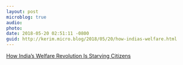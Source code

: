 ```yaml
---
layout: post
microblog: true
audio: 
photo: 
date: 2018-05-20 02:51:11 -0800
guid: http://kerim.micro.blog/2018/05/20/how-indias-welfare.html
---
```

[How India’s Welfare Revolution Is Starving Citizens](https://www.newyorker.com/news/dispatch/how-indias-welfare-revolution-is-starving-citizens?mbid=social_twitter)
